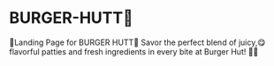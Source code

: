 # BURGER-HUTT🍔
🍔Landing Page for BURGER HUTT🥳
Savor the perfect blend of juicy,😋 flavorful patties and fresh ingredients in every bite at Burger Hut! 🍔🔥








